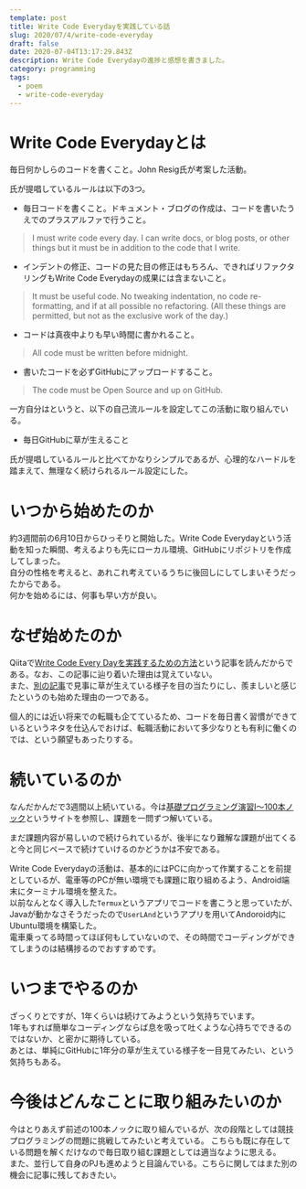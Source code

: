 ```yaml
---
template: post
title: Write Code Everydayを実践している話
slug: 2020/07/4/write-code-everyday
draft: false
date: 2020-07-04T13:17:29.843Z
description: Write Code Everydayの進捗と感想を書きました。
category: programming
tags:
  - poem
  - write-code-everyday
---
```

# Write Code Everydayとは
毎日何かしらのコードを書くこと。John Resig氏が考案した活動。

氏が提唱しているルールは以下の3つ。


 - 毎日コードを書くこと。ドキュメント・ブログの作成は、コードを書いたうえでのプラスアルファで行うこと。

> I must write code every day. I can write docs, or blog posts, or other things but it must be in addition to the code that I write. 

 - インデントの修正、コードの見た目の修正はもちろん、できればリファクタリングもWrite Code Everydayの成果には含まないこと。
 
> It must be useful code. No tweaking indentation, no code re-formatting, and if at all possible no refactoring. (All these things are permitted, but not as the exclusive work of the day.)

 - コードは真夜中よりも早い時間に書かれること。
 
> All code must be written before midnight.

 - 書いたコードを必ずGitHubにアップロードすること。
 
> The code must be Open Source and up on GitHub.


一方自分はというと、以下の自己流ルールを設定してこの活動に取り組んでいる。

 - 毎日GitHubに草が生えること

氏が提唱しているルールと比べてかなりシンプルであるが、心理的なハードルを踏まえて、無理なく続けられるルール設定にした。

# いつから始めたのか
約3週間前の6月10日からひっそりと開始した。Write Code Everydayという活動を知った瞬間、考えるよりも先にローカル環境、GitHubにリポジトリを作成してしまった。  
自分の性格を考えると、あれこれ考えているうちに後回しにしてしまいそうだったからである。  
何かを始めるには、何事も早い方が良い。

# なぜ始めたのか
Qiitaで[Write Code Every Dayを実践するための方法](https://qiita.com/sympe/items/9d749a58093eb5c2043d)という記事を読んだからである。なお、この記事に辿り着いた理由は覚えていない。  
また、[別の記事](https://expajp-tech.hatenablog.com/entry/2018/08/01/213916)で見事に草が生えている様子を目の当たりにし、羨ましいと感じたというのも始めた理由の一つである。

個人的には近い将来での転職も企てているため、コードを毎日書く習慣ができているというネタを仕込んでおけば、転職活動において多少なりとも有利に働くのでは、という願望もあったりする。

# 続いているのか
なんだかんだで3週間以上続いている。今は[基礎プログラミング演習Ⅰ～100本ノック](http://www.cc.kyoto-su.ac.jp/~mmina/bp1/hundredKnocks.html)というサイトを参照し、課題を一問ずつ解いている。  
まだ課題内容が易しいので続けられているが、後半になり難解な課題が出てくると今と同じペースで続けていけるのかどうかは不安である。

Write Code Everydayの活動は、基本的にはPCに向かって作業することを前提としているが、電車等のPCが無い環境でも課題に取り組めるよう、Android端末にターミナル環境を整えた。  
以前なんとなく導入した`Termux`というアプリでコードを書こうと思っていたが、Javaが動かなさそうだったので`UserLAnd`というアプリを用いてAndoroid内にUbuntu環境を構築した。  
電車乗ってる時間ってほぼ何もしていないので、その時間でコーディングができてしまうのは結構捗るのでおすすめです。


# いつまでやるのか
ざっくりとですが、1年くらいは続けてみようという気持ちでいます。  
1年もすれば簡単なコーディングならば息を吸って吐くような心持ちでできるのではないか、と密かに期待している。  
あとは、単純にGitHubに1年分の草が生えている様子を一目見てみたい、という気持ちもある。

# 今後はどんなことに取り組みたいのか
今はとりあえず前述の100本ノックに取り組んでいるが、次の段階としては競技プログラミングの問題に挑戦してみたいと考えている。
こちらも既に存在している問題を解くだけなので毎日取り組む課題としては適当なように思える。  
また、並行して自身のPJも進めようと目論んでいる。こちらに関してはまた別の機会に記事に残しておきたい。
